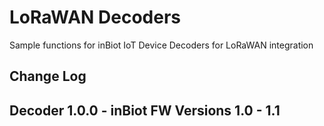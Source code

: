 # LoRaWAN Decoders
Sample functions for inBiot IoT Device Decoders for LoRaWAN integration

## Change Log

## Decoder 1.0.0 - inBiot FW Versions 1.0 - 1.1

